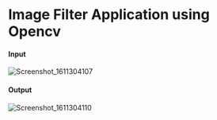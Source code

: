 # Image Filter Application using Opencv

#### Input
![Screenshot_1611304107](https://user-images.githubusercontent.com/10899830/105466257-29d07100-5cbe-11eb-9f71-6de1010f2980.png)

#### Output

![Screenshot_1611304110](https://user-images.githubusercontent.com/10899830/105466263-2c32cb00-5cbe-11eb-89e1-3b4382a0e1a5.png)
